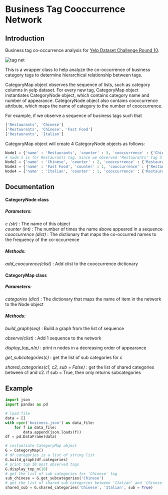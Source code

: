 # Business Tag Cooccurrence Network

## Introduction
Business tag co-occurrence analysis for [Yelp Dataset Challenge Round 10](https://www.yelp.com/dataset/challenge).

![tag net](https://camo.githubusercontent.com/d7b97d7c0873e949f827918763174efcca6c4a5f/687474703a2f2f64336a732e6f72672f65782f666f7263652e706e67)

This is a wrapper class to help analyze the co-occurrence of business category tags to determine hierarchical relationship between tags.

CategoryMap object observes the sequence of lists, such as category columns in yelp dataset. For every new tag, CategoryMap object instantiates CategoryNode object, which contains category name and number of appearance. CategoryNode object also contains cooccurrence attribute, which maps the name of category to the number of cooccurrence.

For example, if we observe a sequence of business tags such that
```python
['Restaurants', 'Chinese']
['Restaurants', 'Chinese', 'Fast Food']
['Restaurants', 'Italian']
```
CategoryMap object will create 4 CategoryNode objects as follows:

```python
Node1 = {'name' : 'Restaurants', 'counter' : 3, 'cooccurrence' : {'Chinese':2, 'Fast Food':1, 'Italian':1}}
# node 1 is for Restaurants tag. Since we observed 'Restaurants' tag 3 times, counter gets 3. The tag 'Chinese' appeared with 'Restaurants' twice, and the cooccurrence maps 'Chinese' to 2.
Node2 = {'name' : 'Chinese', 'counter' : 2, 'cooccurrence' : {'Restaurants':2, 'Fast Food':1}}  
Node3 = {'name' : 'Fast Food', 'counter' : 1, 'cooccurrence' : {'Restaurants':1,'Chinese':1}}
Node4 = {'name' : 'Italian', 'counter' : 1, 'cooccurrence' : {'Restaurants':1}}
```

## Documentation
#### CategoryNode class
##### Parameters:
*c (str)* : The name of this object  
*counter (int)* : The number of times the name above appeared in a sequence  
*cooccurrence (dict)* : The dictionary that maps the co-occurred names to the frequency of the co-occurrence  
##### Methods:
*add_coocurence(clist)* : Add clist to the cooccurrence dictionary

#### CategoryMap class
##### Parameters:
*categories (dict)* : The dictionary that maps the name of item in the network to the Node object

##### Methods:

*build_graph(seq)* : Build a graph from the list of sequence

*observe(clist)* : Add 1 sequence to the network 

*display_top_n(n)* : print n nodes in a decreasing order of appearance 

*get_subcategories(c)* : get the list of sub categories for c 

*shared_categories(c1, c2, sub = False)* : get the list of shared categories between c1 and c2. if sub = True, then only returns subcategories

## Example
```python
import json
import pandas as pd

# load file
data = []
with open('business.json') as data_file:
    for f in data_file:
        data.append(json.loads(f))
df = pd.DataFrame(data)

# instantiate CategoryMap object
G = CategoryMap()
# df.categories is a list of string list
G.build_graph(df.categories)
# print top 10 most observed tags
G.display_top_n(10)
# get the list of sub categories for 'Chinese' tag
sub_chinese = G.get_subcategories('Chinese')
# get the list of shared sub categories between 'Italian' and 'Chinese'
shared_sub = G.shared_categories('Chinese', 'Italian', sub = True) 

```

